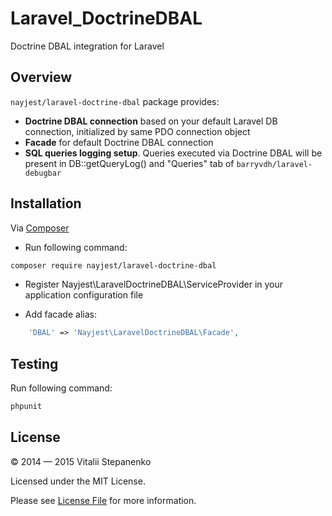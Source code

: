 Laravel_DoctrineDBAL
=======

Doctrine DBAL integration for Laravel

## Overview

`nayjest/laravel-doctrine-dbal` package provides:
* **Doctrine DBAL connection** based on your default Laravel DB connection, initialized by same PDO connection object
* **Facade** for default Doctrine DBAL connection
* **SQL queries logging setup**. Queries executed via Doctrine DBAL will be present in DB::getQueryLog() and "Queries" tab of `barryvdh/laravel-debugbar`

## Installation

Via [Composer](https://getcomposer.org)

* Run following command:
```bash
composer require nayjest/laravel-doctrine-dbal
```
* Register Nayjest\LaravelDoctrineDBAL\ServiceProvider in your application configuration file

* Add facade alias:

```php
    'DBAL' => 'Nayjest\LaravelDoctrineDBAL\Facade',
```

## Testing

Run following command:

```bash
phpunit
```

## License

© 2014 — 2015 Vitalii Stepanenko

Licensed under the MIT License.

Please see [License File](LICENSE) for more information.
